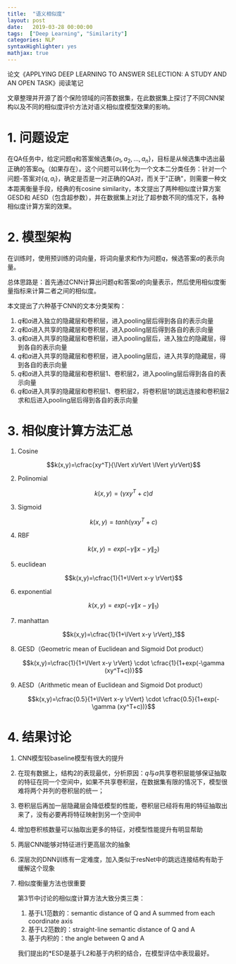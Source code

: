```yaml
---
title:  "语义相似度"
layout: post
date:   2019-03-28 00:00:00
tags:  ["Deep Learning", "Similarity"] 
categories: NLP
syntaxHighlighter: yes
mathjax: true
---
```


论文《APPLYING DEEP LEARNING TO ANSWER SELECTION:
A STUDY AND AN OPEN TASK》阅读笔记

文章整理并开源了首个保险领域的问答数据集，在此数据集上探讨了不同CNN架构以及不同的相似度评价方法对语义相似度模型效果的影响。

<!--more-->

# 1. 问题设定

在QA任务中，给定问题$q$和答案候选集$\{a_1, a_2, …, a_n\}$，目标是从候选集中选出最正确的答案$a_k$（如果存在）。这个问题可以转化为一个文本二分类任务：针对一个问题-答案对$\{q,a_i\}$，确定是否是一对正确的QA对，而关于"正确"，则需要一种文本距离衡量手段，经典的有cosine similarity，本文提出了两种相似度计算方案GESD和 AESD（包含超参数），并在数据集上对比了超参数不同的情况下，各种相似度计算方案的效果。

# 2. 模型架构

在训练时，使用预训练的词向量，将词向量求和作为问题$q$，候选答案$a$的表示向量。

总体思路是：首先通过CNN计算出问题$q$和答案$a$的向量表示，然后使用相似度衡量指标来计算二者之间的相似度。

本文提出了六种基于CNN的文本分类架构：

1. $q$和$a$进入独立的隐藏层和卷积层，进入pooling层后得到各自的表示向量
2. $q$和$a$进入共享的隐藏层和卷积层，进入pooling层后得到各自的表示向量
3. $q$和$a$进入共享的隐藏层和卷积层，进入pooling层后，进入独立的隐藏层，得到各自的表示向量
4. $q$和$a$进入共享的隐藏层和卷积层，进入pooling层后，进入共享的隐藏层，得到各自的表示向量
5. $q$和$a$进入共享的隐藏层和卷积层1、卷积层2，进入pooling层后得到各自的表示向量
6. $q$和$a$进入共享的隐藏层和卷积层1、卷积层2，将卷积层1的跳远连接和卷积层2求和后进入pooling层后得到各自的表示向量

# 3. 相似度计算方法汇总

1. Cosine

   $$k(x,y)=\cfrac{xy^T}{\lVert x\rVert \lVert y\rVert}$$

2. Polinomial

   $$k(x,y)=(\gamma xy^T+c)d$$

3. Sigmoid

   $$k(x,y)=tanh(\gamma xy^T+c)$$

4. RBF

   $$k(x,y)=exp(-\gamma \lVert x-y \rVert_2)$$

5. euclidean

   $$k(x,y)=\cfrac{1}{1+\lVert x-y \rVert}$$

6. exponential

   $$k(x,y)=exp(-\gamma \lVert x-y \rVert_1)$$

7. manhattan

   $$k(x,y)=\cfrac{1}{1+\lVert x-y \rVert}_1$$

8. GESD（Geometric mean of Euclidean and Sigmoid Dot product）

   $$k(x,y)=\cfrac{1}{1+\lVert x-y \rVert} \cdot \cfrac{1}{1+exp(-\gamma (xy^T+c))}$$

9. AESD（Arithmetic mean of Euclidean and Sigmoid Dot product）

   $$k(x,y)=\cfrac{0.5}{1+\lVert x-y \rVert} \cdot \cfrac{0.5}{1+exp(-\gamma (xy^T+c))}$$

# 4. 结果讨论

1. CNN模型较baseline模型有很大的提升

2. 在现有数据上，结构2的表现最优，分析原因：$q$与$a$共享卷积层能够保证抽取的特征在同一个空间中，如果不共享卷积层，在数据集有限的情况下，模型很难将两个并列的卷积层的统一；

3. 卷积层后再加一层隐藏层会降低模型的性能，卷积层已经将有用的特征抽取出来了，没有必要再将特征映射到另一个空间中

4. 增加卷积核数量可以抽取出更多的特征，对模型性能提升有明显帮助

5. 两层CNN能够对特征进行更高层次的抽象

6. 深层次的DNN训练有一定难度，加入类似于resNet中的跳远连接结构有助于缓解这个现象

7. 相似度衡量方法也很重要

   第3节中讨论的相似度计算方法大致分类三类：

   1. 基于L1范数的：semantic distance of Q and A summed from each coordinate axis
   2. 基于L2范数的：straight-line semantic distance of Q and A
   3. 基于内积的：the angle between Q and A

   我们提出的*ESD是基于L2和基于内积的结合，在模型评估中表现最好。


